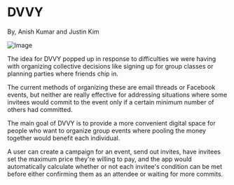 # DVVY

By,
Anish Kumar and Justin Kim



![Image](https://github.com/notDanish/Justin-Anish-CrowdPurchaseApp/blob/master/JACrowdPurchasingApp/JACrowdPurchasingApp/Images.xcassets/wallpaper.imageset/wallpaper.jpg)



The idea for DVVY popped up in response to difficulties we were having with organizing collective decisions like signing up for group classes or planning parties where friends chip in.

The current methods of organizing these are email threads or Facebook events, but neither are really effective for addressing situations where some invitees would commit to the event only if a certain minimum number of others had committed.

The main goal of DVVY is to provide a more convenient digital space for people who want to organize group events where pooling the money together would benefit each individual.

A user can create a campaign for an event, send out invites, have invitees set the maximum price they're willing to pay, and the app would automatically calculate whether or not each invitee's condition can be met before either confirming them as an attendee or waiting for more commits.